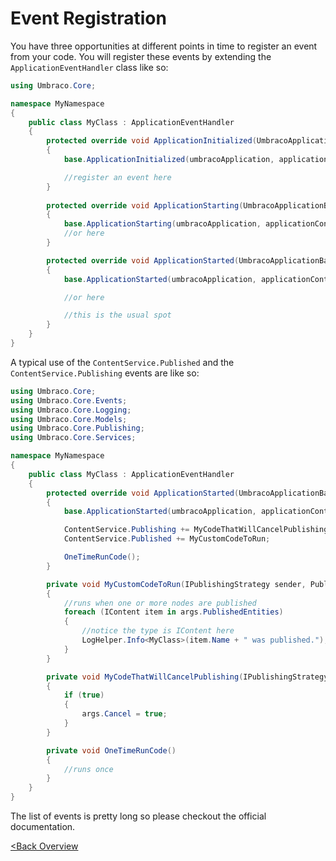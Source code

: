 # Event Registration

You have three opportunities at different points in time to register an event from your code.  You will register these events by extending the `ApplicationEventHandler` class like so:

```c#
using Umbraco.Core;

namespace MyNamespace
{
    public class MyClass : ApplicationEventHandler
    {
        protected override void ApplicationInitialized(UmbracoApplicationBase umbracoApplication, ApplicationContext applicationContext)
        {
            base.ApplicationInitialized(umbracoApplication, applicationContext);

            //register an event here
        }
        
        protected override void ApplicationStarting(UmbracoApplicationBase umbracoApplication, ApplicationContext applicationContext)
        {
            base.ApplicationStarting(umbracoApplication, applicationContext);
            //or here
        }

        protected override void ApplicationStarted(UmbracoApplicationBase umbracoApplication, ApplicationContext applicationContext)
        {
            base.ApplicationStarted(umbracoApplication, applicationContext);

            //or here

            //this is the usual spot
        }
    }
}
```

A typical use of the `ContentService.Published` and the `ContentService.Publishing` events are like so:

```c#
using Umbraco.Core;
using Umbraco.Core.Events;
using Umbraco.Core.Logging;
using Umbraco.Core.Models;
using Umbraco.Core.Publishing;
using Umbraco.Core.Services;

namespace MyNamespace
{
    public class MyClass : ApplicationEventHandler
    {
        protected override void ApplicationStarted(UmbracoApplicationBase umbracoApplication, ApplicationContext applicationContext)
        {
            base.ApplicationStarted(umbracoApplication, applicationContext);

            ContentService.Publishing += MyCodeThatWillCancelPublishing;
            ContentService.Published += MyCustomCodeToRun;

            OneTimeRunCode();
        }

        private void MyCustomCodeToRun(IPublishingStrategy sender, PublishEventArgs<IContent> args)
        {
            //runs when one or more nodes are published
            foreach (IContent item in args.PublishedEntities)
            {
                //notice the type is IContent here
                LogHelper.Info<MyClass>(item.Name + " was published.");
            }
        }

        private void MyCodeThatWillCancelPublishing(IPublishingStrategy sender, PublishEventArgs<IContent> args)
        {
            if (true)
            {
                args.Cancel = true;
            }
        }

        private void OneTimeRunCode()
        {
            //runs once
        }
    }
}
```

The list of events is pretty long so please checkout the official documentation.

[<Back Overview](README.md)
